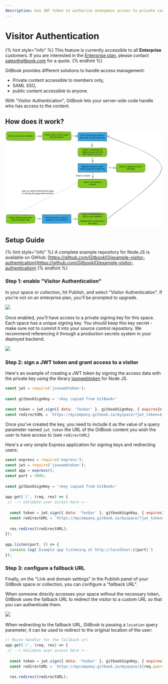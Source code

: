 ```yaml
---
description: Use JWT token to authorize anonymous access to private content.
---
```


# Visitor Authentication

{% hint style="info" %}
This feature is currently accessible to all **Enterprise** customers. If you are interested in the [Enterprise plan](../../billing-and-admin/billing/plans.md#enterprise-plan), please contact [sales@gitbook.com](mailto:sales@gitbook.com) for a quote.
{% endhint %}

GitBook provides different solutions to handle access management:

* Private content accessible to members only,
* SAML SSO,
* public content accessible to anyone.

With "Visitor Authentication", GitBook lets your server-side code handle who has access to the content.

## How does it work?

<img src="../../.gitbook/assets/file.drawing (1).svg" alt="" class="gitbook-drawing">

## Setup Guide

{% hint style="info" %}
A complete example repository for Node.JS is available on GitHub: [https://github.com/GitbookIO/example-visitor-authentication](https://github.com/GitbookIO/example-visitor-authentication)
{% endhint %}

### Step 1: enable "Visitor Authentication"

In your space or collection, hit Publish, and select "Visitor Authentication". If you're not on an enterprise plan, you'll be prompted to upgrade.

![](<../../.gitbook/assets/Publish – VA.png>)

Once enabled, you'll have access to a private signing key for this space. Each space has a unique signing key. You should keep this key secret - make sure not to commit it into your source control repository. We recommend referencing it through a production secrets system in your deployed backend.

![](<../../.gitbook/assets/Publish – VA - Link Settings.png>)

### Step 2: sign a JWT token and grant access to a visitor

Here's an example of creating a JWT token by signing the access data with the private key using the library [jsonwebtoken](https://github.com/auth0/node-jsonwebtoken) for Node JS.

```javascript
const jwt = require('jsonwebtoken');

const gitbookSignKey = '<key copied from GitBook>'

const token = jwt.sign({ data: 'foobar' }, gitbookSignKey, { expiresIn: '1h' });
const redirectURL = `https://mycompany.gitbook.io/myspace/?jwt_token=${token}`;
```

Once you've created the key, you need to include it as the value of a query parameter named `jwt_token` the URL of the GitBook content you wish the user to have access to (see `redirectURL`)

Here's a very simple Express application for signing keys and redirecting users:

```javascript
const express = require('express');
const jwt = require('jsonwebtoken');
const app = express();
const port = 3000;

const gitbookSignKey = '<key copied from GitBook>'

app.get('/', (req, res) => {
 // --> Validate user access here <--

  const token = jwt.sign({ data: 'foobar' }, gitbookSignKey, { expiresIn: '1h' });
  const redirectURL = `https://mycompany.gitbook.io/myspace/?jwt_token=${token}`;

  res.redirect(redirectURL);
});

app.listen(port, () => {
  console.log(`Example app listening at http://localhost:${port}`)
});
```

### Step 3: configure a fallback URL

Finally, on the "Link and domain settings" in the Publish panel of your GitBook space or collection, you can configure a "fallback URL".

When someone directly accesses your space without the necessary token, GitBook uses the fallback URL to redirect the visitor to a custom URL so that you can authenticate them.

![](<../../.gitbook/assets/Publish – VA - Link Settings.png>)

When redirecting to the fallback URL, GitBook is passing a `location` query parameter, it can be used to redirect to the original location of the user:

```javascript
// Route handler for the fallback url
app.get('/', (req, res) => {
 // --> Validate user access here <--

  const token = jwt.sign({ data: 'foobar' }, gitbookSignKey, { expiresIn: '1h' });
  const redirectURL = `https://mycompany.gitbook.io/myspace/${req.query.location || ''}?jwt_token=${token}`;

  res.redirect(redirectURL);
```
